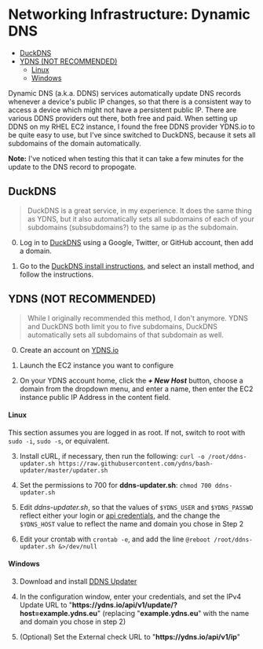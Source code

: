 <!--
SPDX-FileCopyrightText: 2021 - 2024 Eli Array Minkoff

SPDX-License-Identifier: CC-BY-SA-4.0
-->

# Networking Infrastructure: Dynamic DNS

<!-- vim-markdown-toc GitLab -->

* [DuckDNS](#duckdns)
* [YDNS (NOT RECOMMENDED)](#ydns-not-recommended)
    * [Linux](#linux)
    * [Windows](#windows)

<!-- vim-markdown-toc -->

Dynamic DNS (a.k.a. DDNS) services automatically update DNS records whenever a device's public IP changes, so that there is a consistent way to access a device which might not have a persistent public IP. There are various DDNS providers out there, both free and paid. When setting up DDNS on my RHEL EC2 instance, I found the free DDNS provider YDNS.io to be quite easy to use, but I've since switched to DuckDNS, because it sets all subdomains of the domain automatically.

**Note:** I've noticed when testing this that it can take a few minutes for the update to the DNS record to propogate.

## DuckDNS

> DuckDNS is a great service, in my experience. It does the same thing as YDNS, but it also automatically sets all subdomains of each of your subdomains (subsubdomains?) to the same ip as the subdomain.

0. Log in to [DuckDNS](https://www.duckdns.org) using a Google, Twitter, or GitHub account, then add a domain.

1. Go to the [DuckDNS install instructions](https://www.duckdns.org/install.jsp), and select an install method, and follow the instructions.

## YDNS (NOT RECOMMENDED)

> While I originally recommended this method, I don't anymore. YDNS and DuckDNS both limit you to five subdomains, DuckDNS automatically sets all subdomains of that subdomain as well.

0. Create an account on [YDNS.io](https://ydns.io)

1. Launch the EC2 instance you want to configure

2. On your YDNS account home, click the ***+ New Host*** button, choose a domain from the dropdown menu, and enter a name, then enter the EC2 instance public IP Address in the content field.

#### Linux

This section assumes you are logged in as root. If not, switch to root with `sudo -i`, `sudo -s`, or equivalent.

3. Install cURL, if necessary, then run the following: `curl -o /root/ddns-updater.sh https://raw.githubusercontent.com/ydns/bash-updater/master/updater.sh`

5. Set the permissions to 700 for **ddns-updater.sh**: `chmod 700 ddns-updater.sh`

6. Edit *ddns-updater</nolink>.sh*, so that the values of `$YDNS_USER` and `$YDNS_PASSWD` reflect either your login or [api credentials](https://ydns.io/user/api), and the change the `$YDNS_HOST` value to reflect the name and domain you chose in Step 2

7. Edit your crontab with `crontab -e`, and add the line `@reboot /root/ddns-updater.sh &>/dev/null`

#### Windows

3. Download and install [DDNS Updater](https://ddnsupdater.videocoding.org/download.html)

4. In the configuration window, enter your credentials, and set the IPv4 Update URL to "**https<nolink>://ydns<nolink>.io/api/v1/update/?host=example.ydns.eu**" (replacing "**example.ydns.eu**" with the name and domain you chose in step 2)

5. (Optional) Set the External check URL to "**https<nolink>://ydns<nolink>.io/api/v1/ip**"

